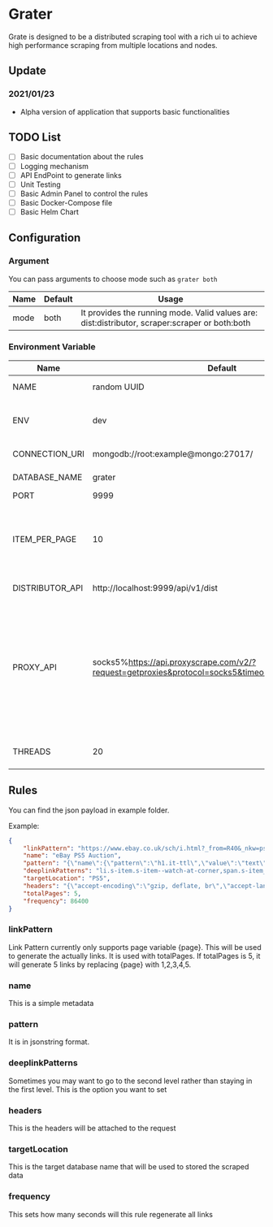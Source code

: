 # Grater

Grate is designed to be a distributed scraping tool with a rich ui to achieve high performance scraping from multiple locations and nodes.


## Update

### 2021/01/23

- Alpha version of application that supports basic functionalities

## TODO List

- [ ] Basic documentation about the rules
- [ ] Logging mechanism
- [ ] API EndPoint to generate links
- [ ] Unit Testing
- [ ] Basic Admin Panel to control the rules
- [ ] Basic Docker-Compose file
- [ ] Basic Helm Chart

## Configuration

### Argument

You can pass arguments to choose mode such as `grater both`

| Name | Default | Usage                                                                                          |
| ---- | ------- | ---------------------------------------------------------------------------------------------- |
| mode | both    | It provides the running mode. Valid values are: dist:distributor, scraper:scraper or both:both |


### Environment Variable

| Name            | Default                                                                                             | Usage                                                                                                                                                                                                          | Type        |
| --------------- | --------------------------------------------------------------------------------------------------- | -------------------------------------------------------------------------------------------------------------------------------------------------------------------------------------------------------------- | ----------- |
| NAME            | random UUID                                                                                         | identify the name of the host                                                                                                                                                                                  | both        |
| ENV             | dev                                                                                                 | It will run gin in release mode if it is set to anything other than dev                                                                                                                                        | both        |
| CONNECTION_URI  | mongodb://root:example@mongo:27017/                                                                 | connection string to the database                                                                                                                                                                              | both        |
| DATABASE_NAME   | grater                                                                                              | name of the database                                                                                                                                                                                           | both        |
| PORT            | 9999                                                                                                | port of the api                                                                                                                                                                                                | distributor |
| ITEM_PER_PAGE   | 10                                                                                                  | Items will be returned per page from API, it means the scraper will get 10 links every time                                                                                                                    | distributor |
| DISTRIBUTOR_API | http://localhost:9999/api/v1/dist                                                                   | Address for the distributor                                                                                                                                                                                    | scraper     |
| PROXY_API       | socks5%https://api.proxyscrape.com/v2/?request=getproxies&protocol=socks5&timeout=10000&country=all | It should be in the format  `http/tcp%<Link>`, for example `http%www.api.com`. The api should return a list of proxies in the format of ip:port. You can leave this empty and it will not use proxy by default | scraper     |
| THREADS         | 20                                                                                                  | The size of threads for signle scraper                                                                                                                                                                         | scraper     |

## Rules

You can find the json payload in example folder.

Example:

```json
{
    "linkPattern": "https://www.ebay.co.uk/sch/i.html?_from=R40&_nkw=ps5&_sacat=0&LH_Auction=1&_sop=1&_pgn={page}",
    "name": "eBay PS5 Auction",
    "pattern": "{\"name\":{\"pattern\":\"h1.it-ttl\",\"value\":\"text\"},\"price\":{\"pattern\":\"div.val.vi-price span.notranslate\",\"value\":\"text\",\"postprocess\":{\"replace\":\"£,\"},\"validation\":{\"equation\":\"300 <= value\",\"targetValue\":\"value\"}}}",
    "deeplinkPatterns": "li.s-item.s-item--watch-at-corner,span.s-item__bids.s-item__bidCount,a.s-item__link,removeQueryString,redirect",
    "targetLocation": "PS5",
    "headers": "{\"accept-encoding\":\"gzip, deflate, br\",\"accept-language\":\"en-US,en;q=0.9\",\"referer\":\"https://www.ebay.co.uk/\"}",
    "totalPages": 5,
    "frequency": 86400
}
```

### linkPattern

Link Pattern currently only supports page variable {page}. This will be used to generate the actually links. It is used with totalPages. If totalPages is 5, it will generate 5 links by replacing {page} with 1,2,3,4,5.

### name

This is a simple metadata

### pattern

It is in jsonstring format.

### deeplinkPatterns

Sometimes you may want to go to the second level rather than staying in the first level.  This is the option you want to set

### headers

This is the headers will be attached to the request

### targetLocation

This is the target database name that will be used to stored the scraped data

### frequency

This sets how many seconds will this rule regenerate all links